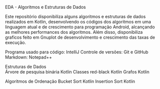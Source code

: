 EDA - Algoritmos e Estruturas de Dados

Este repositório disponibiliza alguns algoritmos e estruturas de dados realizados em Kotlin, desenvolvendo
os códigos dos algoritmos em uma linguagem atual e de crescimento para programação Android, alcançando as 
melhores performances dos algoritmos.
Além disso, disponibiliza graficos feito em Gnuplot de desenvolvimento e crescimento das taxas de execução.

Programa usado para código: 	IntelliJ
Controle de versões: 			    Git e GitHub
Markdown: 						        Notepad++

Estruturas de Dados			
Árvore de pesquisa binária		Kotlin
Classes red-black				      Kotlin
Grafos							          Kotlin

Algoritmos de Ordenação	
Bucket Sort						        Kotlin
Insertion Sort					      Kotlin
